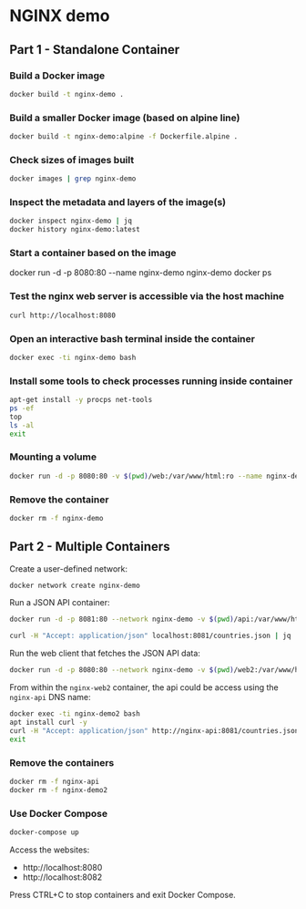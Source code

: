 # NGINX demo

## Part 1 - Standalone Container

### Build a Docker image

```sh
docker build -t nginx-demo .
```

### Build a smaller Docker image (based on alpine line)

```sh
docker build -t nginx-demo:alpine -f Dockerfile.alpine .
```

### Check sizes of images built

```sh
docker images | grep nginx-demo
```

### Inspect the metadata and layers of the image(s)

```sh
docker inspect nginx-demo | jq
docker history nginx-demo:latest
```

### Start a container based on the image
docker run -d -p 8080:80 --name nginx-demo nginx-demo
docker ps

### Test the nginx web server is accessible via the host machine

```sh
curl http://localhost:8080
```

### Open an interactive bash terminal inside the container

```sh
docker exec -ti nginx-demo bash
```

### Install some tools to check processes running inside container

```sh
apt-get install -y procps net-tools
ps -ef
top
ls -al
exit
```

### Mounting a volume

```sh
docker run -d -p 8080:80 -v $(pwd)/web:/var/www/html:ro --name nginx-demo nginx-demo
```

### Remove the container

```sh
docker rm -f nginx-demo
```

## Part 2 - Multiple Containers

Create a user-defined network:

```sh
docker network create nginx-demo
```

Run a JSON API container:

```sh
docker run -d -p 8081:80 --network nginx-demo -v $(pwd)/api:/var/www/html:ro -v $(pwd)/nginx.conf:/etc/nginx/nginx.conf:ro --name nginx-api nginx-demo
```

```sh
curl -H "Accept: application/json" localhost:8081/countries.json | jq
```

Run the web client that fetches the JSON API data:

```sh
docker run -d -p 8080:80 --network nginx-demo -v $(pwd)/web2:/var/www/html:ro --name nginx-demo2 nginx-demo
```

From within the `nginx-web2` container, the api could be access using the `nginx-api` DNS name:

```sh
docker exec -ti nginx-demo2 bash
apt install curl -y
curl -H "Accept: application/json" http://nginx-api:8081/countries.json
exit
```

### Remove the containers

```sh
docker rm -f nginx-api
docker rm -f nginx-demo2
```

### Use Docker Compose

```sh
docker-compose up
```

Access the websites:
- http://localhost:8080
- http://localhost:8082

Press CTRL+C to stop containers and exit Docker Compose.
